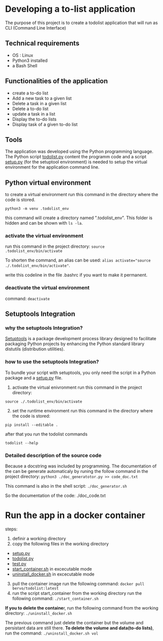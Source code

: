 # Developing a to-list application
The purpose of this project is to create a todolist application that will run as CLI (Command Line Interface)
## Technical requirements
+ OS : Linux
+ Python3 installed
+ a Bash Shell

## Functionalities of the application
+ create a to-do list 
+ Add a new task to a given list
+ Delete a task in a given list
+ Delete a to-do list 
+ update a task in a list 
+ Display the to-do lists
+ Display task of a given to-do list 

## Tools 
The application was developed using the Python programming language. The Python script [todolist.py](./todolist.py) content the programm code and a script [setup.py](./setup.py) (for the setuptool environment) is needed to setup the virtual environment for the application command line.

## Python virtual environment
to create a virtual environment run this command in the directory where the code is stored.
```
python3 -m venv .todolist_env
```
this command will create a directory named ".todolist_env". This folder is hidden and can be shown with ```ls -la```. 

### activate the virtual environment
run this command in the project directory:
```source .todolist_env/bin/activate```

To shorten the command, an alias can be used: ```alias activate="source ./.todolist_env/bin/activate"```. 

write this codeline in the file .bashrc if you want to make it permanent.
### deactivate the virtual environment
command: ```deactivate```

## Setuptools Integration
### why the setuptools Integration?
[Setuptools](https://en.wikipedia.org/wiki/Setuptools) is a package development process library designed to facilitate packaging Python projects by enhancing the Python standard library distutils (distribution utilities). 

### how to use the setuptools Integration?
To bundle your script with setuptools, you only need the script in a Python package and a [setup.py](./setup.py) file.
1. activate the virtual enivronment
run this command in the project directory:
```
source ./.todolist_env/bin/activate
```
2. set the runtime environment
run this command in the directory where the code is stored:
```
pip install --editable .
```
after that you run the todolist commands
```
todolist --help
``` 

### Detailed description of the source code
Because a docstring was included by programming. The documentation of the can be generate automaticaly by runing the follow command in the project directory: 
```python3 ./doc_generatotor.py >> code_doc.txt``` 

This command is also in the shell script: ```./doc_generator.sh```

So the documentation of the code: ./doc_code.txt

# Run the app in a docker container
steps: 
1. definir a working directory
2. copy the following files in the working directory
  + [setup.py](./setup.py)
  + [todolist.py](./todolist.py)
  + [test.py](./test.py)
  + [start_container.sh](./start_container.sh) in excecutable mode
  + [uninstall_docker.sh](./uninstall_docker.sh) in excecutable mode
3. pull the container image
run the following command: ```docker pull bervo/todolist:latest```
4. run the script start_container from the working directory 
run the following command: ```./start_container.sh```

**If you to delete the containe**r, run the following command from the working directory: ```./uninstall_docker.sh```

The previous command just delete the container but the volume and persistant data are still there. **To delete the volume and data(to-do lists)**, run the command: ```./uninstall_docker.sh vol```
